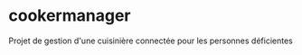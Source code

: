 cookermanager
=============

Projet de gestion d'une cuisinière connectée pour les personnes déficientes 

